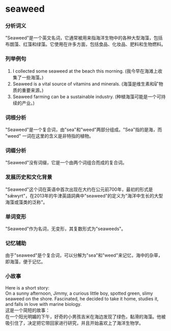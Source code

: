 # seaweed

### 分析词义

  

"Seaweed"是一个英文名词，它通常被用来指海洋生物中的各种大型海藻，包括布朗藻、红藻和绿藻。它使用在许多方面，包括食品、化妆品、肥料和生物燃料。

  

### 列举例句

  

1.  I collected some seaweed at the beach this morning. (我今早在海滩上收集了一些海藻。)
2.  Seaweed is a vital source of vitamins and minerals. (海藻是维生素和矿物质的重要来源。)
3.  Seaweed farming can be a sustainable industry. (种植海藻可能是一个可持续的产业。)

  

### 词根分析

  

"Seaweed"是一个复合词，由"sea"和"weed"两部分组成。"Sea"指的是海，而 "weed" 一词在这里的含义是非特指的植物。

  

### 词缀分析

  

"Seaweed"没有词缀，它是一个由两个词组合而成的复合词。

  

### 发展历史和文化背景

  

"Seaweed"这个词在英语中首次出现在大约在公元前700年，最初的形式是 "sǣwyrt"，在2013年的牛津英語詞典中"seaweed"的定义为"海洋中生长的大型海藻或藻类的泛称"。

  

### 单词变形

  

"Seaweed"作为名词，无变形，其复数形式为"seaweeds"。

  

### 记忆辅助

  

由于"seaweed"是个复合词，可以分解为"sea"和"weed"来记忆，海中的杂草，即海藻，便于记忆。

  

### 小故事

  

Here is a short story:  
On a sunny afternoon, Jimmy, a curious little boy, spotted green, slimy seaweed on the shore. Fascinated, he decided to take it home, studies it, and falls in love with marine biology.  
这是一个简短的故事：  
在一个阳光明媚的下午，好奇的小男孩吉米在海边发现了绿色，黏滑的海藻。他被吸引住了，决定把它带回家进行研究，并且开始喜欢上了海洋生物学。
